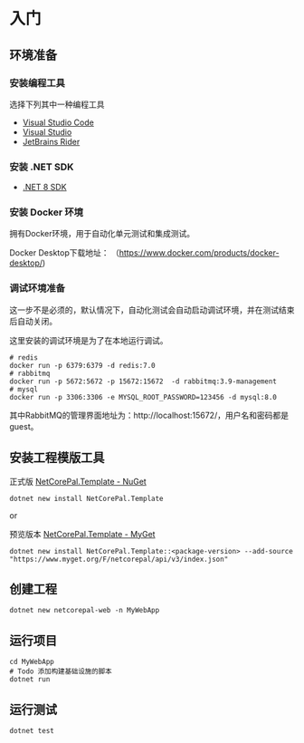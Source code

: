 # 入门

## 环境准备

### 安装编程工具

选择下列其中一种编程工具

- [Visual Studio Code](https://code.visualstudio.com/)
- [Visual Studio](https://visualstudio.microsoft.com/)
- [JetBrains Rider](https://www.jetbrains.com/rider/)

### 安装 .NET SDK

- [.NET 8 SDK](https://dotnet.microsoft.com/download/dotnet/8.0)

### 安装 Docker 环境

拥有Docker环境，用于自动化单元测试和集成测试。

Docker Desktop下载地址： （https://www.docker.com/products/docker-desktop/)


### 调试环境准备

这一步不是必须的，默认情况下，自动化测试会自动启动调试环境，并在测试结束后自动关闭。

这里安装的调试环境是为了在本地运行调试。

```shell
# redis
docker run -p 6379:6379 -d redis:7.0
# rabbitmq
docker run -p 5672:5672 -p 15672:15672  -d rabbitmq:3.9-management
# mysql
docker run -p 3306:3306 -e MYSQL_ROOT_PASSWORD=123456 -d mysql:8.0
```

其中RabbitMQ的管理界面地址为：http://localhost:15672/，用户名和密码都是guest。


## 安装工程模版工具

正式版 [NetCorePal.Template - NuGet](https://www.nuget.org/packages/NetCorePal.Template)

```shell
dotnet new install NetCorePal.Template
```

or

预览版本 [NetCorePal.Template - MyGet](https://www.myget.org/feed/netcorepal/package/nuget/NetCorePal.Template)

```shell
dotnet new install NetCorePal.Template::<package-version> --add-source "https://www.myget.org/F/netcorepal/api/v3/index.json"
```

## 创建工程

```shell
dotnet new netcorepal-web -n MyWebApp
```

## 运行项目

```shell
cd MyWebApp
# Todo 添加构建基础设施的脚本
dotnet run
```

## 运行测试

```shell
dotnet test
```